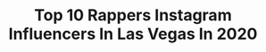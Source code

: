 ---
title: Top 10 Rappers Instagram Influencers In Las Vegas In 2020
description: >-
  Find top rappers Instagram influencers in Las Vegas in 2020. Most popular hashtags: #lasvegas #hiphop #rap #music.
platform: Instagram
profiles:
  - username: "latinbeasttv"
    fullname: >-
      BringingYouTheHottestMusic
    location: "United States"
    followers: 39452
    engagement: 72
    commentsToLikes: 0.128529
    avatar: "https://scontent-bos3-1.cdninstagram.com/v/t51.2885-19/s320x320/75595323_441615213420791_6707178984230092800_n.jpg?_nc_ht=scontent-bos3-1.cdninstagram.com&_nc_ohc=hzuFyVlw_OQAX9WsYkW&oh=c46bf607bb9d91611c25f792d738c5ec&oe=5EA7480A"
    verified: false
    hashtags: "#hiphop, #stopsignpros, #emperorschoice, #malowmac"
  - username: "fosterthevision"
    fullname: >-
      Ben Lee Foster
    location: "United States"
    followers: 10157
    engagement: 639
    commentsToLikes: 0.046679
    avatar: "https://scontent-ams4-1.cdninstagram.com/v/t51.2885-19/s320x320/71910468_794349917665339_7232632034911322112_n.jpg?_nc_ht=scontent-ams4-1.cdninstagram.com&_nc_ohc=kFWJROgp6D4AX9zaGdj&oh=5e4aa927da48c0ab0dec91cf24315425&oe=5EB91B86"
    verified: false
    hashtags: "#visionary, #visual, #latenight, #wuhanchina"
  - username: "eso_28"
    fullname: >-
      ESOTERIK AKA ESO ☯️
    location: "United States"
    followers: 69527
    engagement: 240
    commentsToLikes: 0.035316
    avatar: "https://scontent-ams4-1.cdninstagram.com/v/t51.2885-19/s320x320/27892248_150138359132760_2443806721789919232_n.jpg?_nc_ht=scontent-ams4-1.cdninstagram.com&_nc_ohc=l6UKPR1db0AAX_GY9tz&oh=ae611e3bcf9c98e66b9016a588d291e9&oe=5EB7918C"
    verified: true
    hashtags: "#iwalkedonwaterjusttobeheretonight, #dowhatyoulove, #esoterik, #coolin"
  - username: "l0rdju"
    fullname: >-
      Ju SAMA Music
    location: "United States"
    followers: 54135
    engagement: 153
    commentsToLikes: 0.092491
    avatar: "https://scontent-ams4-1.cdninstagram.com/v/t51.2885-19/s320x320/83290448_878635079234558_8184808825392463872_n.jpg?_nc_ht=scontent-ams4-1.cdninstagram.com&_nc_ohc=VsyBxm7yYnIAX__Je9L&oh=845bef0122fca85e52bf6fe34279d215&oe=5EBC0C23"
    verified: false
    hashtags: "#happynewyears, #moreheatontheway, #miami, #newyork"
  - username: "thebest_2pac"
    fullname: >-
      Tupac Shakur  📰
    location: "United States"
    followers: 297885
    engagement: 189
    commentsToLikes: 0.029225
    avatar: "https://scontent-lga3-1.cdninstagram.com/v/t51.2885-19/s320x320/26368291_1610603685691417_3052522390723493888_n.jpg?_nc_ht=scontent-lga3-1.cdninstagram.com&_nc_ohc=exh7K2ArbJwAX-5gpD-&oh=db58bbe3657b32f13eea46736a991d08&oe=5EB3ADB7"
    verified: false
    hashtags: "#tupac, #thuglife, #rapper, #oldschool"
  - username: "nickebeats2x"
    fullname: >-
      NickEBeats 🇵🇷
    location: "United States"
    followers: 17250
    engagement: 408
    commentsToLikes: 0.037625
    avatar: "https://scontent-ams4-1.cdninstagram.com/v/t51.2885-19/s320x320/53255478_281972936064228_8616598414693498880_n.jpg?_nc_ht=scontent-ams4-1.cdninstagram.com&_nc_ohc=W7G01_HFKsIAX8S9V1X&oh=ccf305bacb8e8f3c98df119f7299ee42&oe=5EBC9F89"
    verified: false
    hashtags: "#instagood, #investor, #newmusicotw, #trapmusic"
  - username: "cinderelsabrittney"
    fullname: >-
      Brittney 👑
    location: "United States"
    followers: 9698
    engagement: 525
    commentsToLikes: 0.022651
    avatar: "https://scontent-lhr8-1.cdninstagram.com/v/t51.2885-19/s320x320/81331576_598793527346412_319250841871581184_n.jpg?_nc_ht=scontent-lhr8-1.cdninstagram.com&_nc_ohc=vBulMpARPZgAX_85DYj&oh=9b87dd275a022db01d2cb1b84fefd05a&oe=5EAFCEDE"
    verified: false
    hashtags: "#inaworldofmyown, #waltdisneyworld, #barefoot, #disneybound"
  - username: "carlitosway78"
    fullname: >-
      carlitosway78
    location: "United States"
    followers: 8188
    engagement: 529
    commentsToLikes: 0.045977
    avatar: "https://scontent-cdt1-1.cdninstagram.com/v/t51.2885-19/s320x320/11356912_117773985233779_1928391287_a.jpg?_nc_ht=scontent-cdt1-1.cdninstagram.com&_nc_ohc=dcv1_DQehn8AX8FbAUt&oh=1d555c25d5e9e3e86d3b5ba6d317ded2&oe=5EB44AC0"
    verified: false
    hashtags: "#fashion, #fun, #topchefs, #tvshow"
  - username: "cspmusicgroup"
    fullname: >-
      CSP MUSIC GROUP
    location: "United States"
    followers: 129826
    engagement: 150
    commentsToLikes: 0.120063
    avatar: "https://scontent-lhr8-1.cdninstagram.com/v/t51.2885-19/s320x320/41724487_686419891733070_808707556896669696_n.jpg?_nc_ht=scontent-lhr8-1.cdninstagram.com&_nc_ohc=gujIkaMbh6kAX_nKDWq&oh=920d132195b33b0b7764fa0b239bcf28&oe=5EAD8BD3"
    verified: false
    hashtags: "#snowta, #fredhammond, #godshouseofhiphop, #atlanta"
  - username: "kaykayqb"
    fullname: >-
      Psalm 23 -Proverbs 3:17-18
    location: "United States"
    followers: 28754
    engagement: 205
    commentsToLikes: 0.104575
    avatar: "https://scontent-atl3-1.cdninstagram.com/v/t51.2885-19/s320x320/43697209_259576014742741_8082150070406873088_n.jpg?_nc_ht=scontent-atl3-1.cdninstagram.com&_nc_ohc=9FLWZKv3htgAX-umGxE&oh=6febe26a38ec97f50b347f7adceb4ad6&oe=5EBBDE8B"
    verified: false
    hashtags: "#drip, #rap, #hoodbaby, #alanta"
---